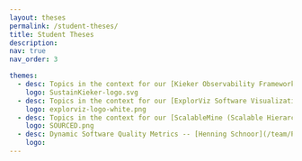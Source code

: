 ```yaml
---
layout: theses
permalink: /student-theses/
title: Student Theses
description:
nav: true
nav_order: 3

themes:
  - desc: Topics in the context for our [Kieker Observability Framework](http://kieker-monitoring.net/). Examples: Adapting anomaly detection in a performance benchmark of monitoring agents. Reverse engineering of a Python software using domain-specific language -- [Shinhyung Yang](team/Shinhyung-Yang/)
    logo: SustainKieker-logo.svg
  - desc: Topics in the context for our [ExplorViz Software Visualization as a Service Approach](https://explorviz.uni-kiel.de/). Examples: Automatic Analysis and Visualization of Versioned Software Systems -- [Malte Hansen](team/Malte-Hansen/)
    logo: explorviz-logo-white.png
  - desc: Topics in the context for our [ScalableMine (Scalable Hierarchical Process Mining in Event-Stream Systems)](https://www.sourced.uni-bayreuth.de/de/projects/ScalableMine/index.html). Examples: - Benchmark Energy-Consumption for Stream Prpcessing Engines - Design Kubernetes Operator for Distributed Machine Leaening at the edge - Improve Data Mining Algorithms for High-Volume Sensor Data -- [Hendrik Reiter/](team/Hendrik-Reiter/)
    logo: SOURCED.png
  - desc: Dynamic Software Quality Metrics -- [Henning Schnoor](/team/Priv-Doz-Dr-Henning-Schnoor/)
    logo:
---
```



